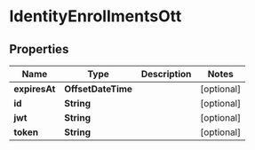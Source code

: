 

# IdentityEnrollmentsOtt


## Properties

| Name | Type | Description | Notes |
|------------ | ------------- | ------------- | -------------|
|**expiresAt** | **OffsetDateTime** |  |  [optional] |
|**id** | **String** |  |  [optional] |
|**jwt** | **String** |  |  [optional] |
|**token** | **String** |  |  [optional] |



